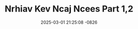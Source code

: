 ---
layout: movie-video-data
date: 2025-03-01 21:25:08 -0826
categories: movie

# Site Attributes
title: "Nrhiav Kev Ncaj Ncees Part 1,2"
permalink: "/movie/Nrhiav_Kev_Ncaj_Ncees_Part_1,2"

# Movie Attributes
synopsis: "Daim movie nrhiav kev ncaj ncees no yog ib daim uas Hmong Media production tau nqis peev nyav tshaj plaws txhua txhua daim uas peb ua dhau los. Tsis tas li xwb tseem yog ib daim uas peb tau ntiav Thaib tuaj nrog peb ua. Daim movie no ua txog peb hmoob ib tug coj uas txawj ntse heev tiam sis luag lwm hais xav tau nws lib tswv yim kom nws yog li ntawv thiaj li tau tawm tsam kom tau peb tus coj rov los. Tsis tas li xwb tseem yog ib daim uas peb tau siv peev xwm ntawm peb hmoob ib tus ntxhais uas muaj peev xwb tshaj plaws uas nej sawv daws twb tau pom nws cov movie dhau los lawm. Daim movie no yog ib daim uas ua tau zoo saib heev yog leej twg tsis tau saib yuav khuv xim. Npaj siab saib tau. "
producer: "Kou Thao, Dao Xiong"
director: "Pao Parapak, Viv Thao"
writer: "Pao Parapak"
video_link: "https://youtu.be/EjlqDSOXixU?si=biC7NO4XQ0jDcWq6"
genre: "Action"
year: "2012"
release_type: "DVD"
storage: "Center for Hmong Studies"
thumbnail: "/assets/images/movie_thumbnails/Nrhiav Kev Ncaj Ncees Part 1,2.jpeg"
publishing_company: "Hmong Media Production"

# Sequels + Parts
base_movie: ""
total_parts: 
sequel: ""

# Movie Cast
cast:
- name: "Maichao Thao"
- name: "Lawm Yav Tom Vtej Lee"
- name: "KiabToom Ham"
- name: "Viv Thao"
- name: "Hwm Thao"
---